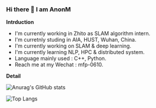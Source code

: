 ### Hi there 👋 I am AnonM

**Intrduction**

- I'm currently working in Zhito as SLAM algorithm intern.
- I'm curretnly studing in AIA, HUST, Wuhan, China.  
- I'm currently working on SLAM & deep learning. 
- I'm currently learning NLP, HPC & distributed system. 
- Language mainly used : C++, Python.
- Reach me at my Wechat : mfp-0610.
<!-- - 👯 I’m looking to collaborate on ...
- 🤔 I’m looking for help with ...
- 💬 Ask me about ... -->
<!-- - 😄 Pronouns: ...
- ⚡ Fun fact: ... -->

**Detail**

![Anurag's GitHub stats](https://github-readme-stats.vercel.app/api?username=mfp0610)

![Top Langs](https://github-readme-stats.vercel.app/api/top-langs/?username=mfp0610)

